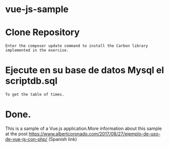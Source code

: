# vue-js-sample

# Clone Repository 
	Enter the composer update command to install the Carbon library implemented in the exercise.

# Ejecute en su base de datos Mysql el scriptdb.sql 
	To get the table of times.

# Done.

This is a sample of a Vue.js application.More information about this sample at the post https://www.albertcoronado.com/2017/08/27/ejemplo-de-uso-de-vue-js-con-php/ (Spanish link)
